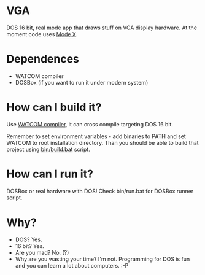 # VGA
DOS 16 bit, real mode app that draws stuff on VGA display hardware.
At the moment code uses [Mode X](https://en.wikipedia.org/wiki/Mode_X).

# Dependences
* WATCOM compiler
* DOSBox (if you want to run it under modern system)

# How can I build it?
Use [WATCOM compiler](https://github.com/open-watcom/open-watcom-v2), it can cross compile targeting DOS 16 bit.

Remember to set environment variables - add binaries to PATH and set WATCOM to root installation directory. Than you should be able to build that project using [bin/build.bat](https://github.com/andrzejdus/vga-renderer/blob/master/bin/build.bat) script.

# How can I run it?
DOSBox or real hardware with DOS! Check bin/run.bat for DOSBox runner script.

# Why?
* DOS? Yes.
* 16 bit? Yes.
* Are you mad? No. (?)
* Why are you wasting your time? I'm not. Programming for DOS is fun and you can learn a lot about computers. :-P
